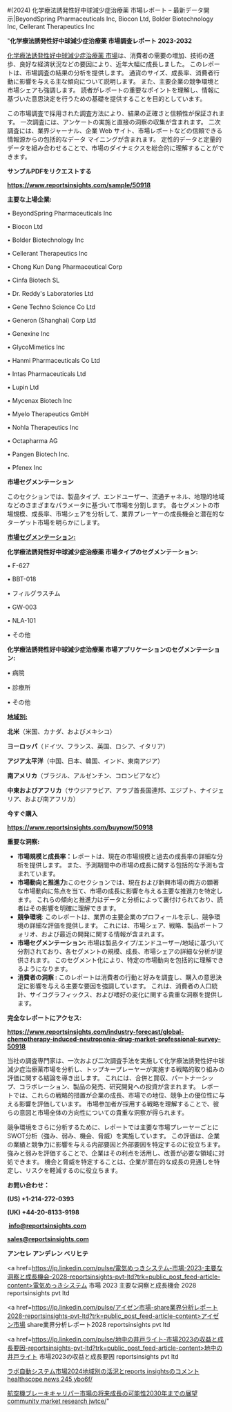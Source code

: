 #(2024) 化学療法誘発性好中球減少症治療薬 市場レポート – 最新データ開示|BeyondSpring Pharmaceuticals Inc, Biocon Ltd, Bolder Biotechnology Inc, Cellerant Therapeutics Inc

"<strong>化学療法誘発性好中球減少症治療薬 市場調査レポート 2023-2032</strong>

<a href=https://www.reportsinsights.com/sample/50918>化学療法誘発性好中球減少症治療薬 市場</a>は、消費者の需要の増加、技術の進歩、良好な経済状況などの要因により、近年大幅に成長しました。 このレポートは、市場調査の結果の分析を提供します。 通貨のサイズ、成長率、消費者行動に影響を与える主な傾向について説明します。 また、主要企業の競争環境と市場シェアも強調します。 読者がレポートの重要なポイントを理解し、情報に基づいた意思決定を行うための基礎を提供することを目的としています。

この市場調査で採用された調査方法により、結果の正確さと信頼性が保証されます。 一次調査には、アンケートの実施と直接の洞察の収集が含まれます。 二次調査には、業界ジャーナル、企業 Web サイト、市場レポートなどの信頼できる情報源からの包括的なデータ マイニングが含まれます。 定性的データと定量的データを組み合わせることで、市場のダイナミクスを総合的に理解することができます。

<strong><b>サンプルPDFをリクエストする</b></strong>

<a href=https://www.reportsinsights.com/sample/50918><strong><u>https://www.reportsinsights.com/sample/50918</u></strong></a>

<strong>主要な上場企業:</strong>

• BeyondSpring Pharmaceuticals Inc

• Biocon Ltd

• Bolder Biotechnology Inc

• Cellerant Therapeutics Inc

• Chong Kun Dang Pharmaceutical Corp

• Cinfa Biotech SL

• Dr. Reddy's Laboratories Ltd

• Gene Techno Science Co Ltd

• Generon (Shanghai) Corp Ltd

• Genexine Inc

• GlycoMimetics Inc

• Hanmi Pharmaceuticals Co Ltd

• Intas Pharmaceuticals Ltd

• Lupin Ltd

• Mycenax Biotech Inc

• Myelo Therapeutics GmbH

• Nohla Therapeutics Inc

• Octapharma AG

• Pangen Biotech Inc.

• Pfenex Inc

<strong>市場セグメンテーション</strong>

このセクションでは、製品タイプ、エンドユーザー、流通チャネル、地理的地域などのさまざまなパラメータに基づいて市場を分割します。 各セグメントの市場規模、成長率、市場シェアを分析して、業界プレーヤーの成長機会と潜在的なターゲット市場を明らかにします。

<strong><u>市場セグメンテーション</u></strong><strong><u>:</u></strong>

<strong>化学療法誘発性好中球減少症治療薬 市場タイプのセグメンテーション:</strong>

• F-627

• BBT-018

• フィルグラスチム

• GW-003

• NLA-101

• その他

<strong>化学療法誘発性好中球減少症治療薬 市場アプリケーションのセグメンテーション:</strong>

• 病院

• 診療所

• その他

<strong><u>地域別</u></strong><strong><u>:</u></strong>

<strong>北米</strong>（米国、カナダ、およびメキシコ）

<strong>ヨーロッパ</strong>（ドイツ、フランス、英国、ロシア、イタリア）

<strong>アジア太平洋</strong>（中国、日本、韓国、インド、東南アジア）

<strong>南アメリカ</strong>（ブラジル、アルゼンチン、コロンビアなど）

<strong>中東およびアフリカ</strong>（サウジアラビア、アラブ首長国連邦、エジプト、ナイジェリア、および南アフリカ）

<strong>今すぐ購入</strong>

<a href=https://www.reportsinsights.com/buynow/50918><strong><u>https://www.reportsinsights.com/buynow/50918</u></strong></a>

<strong>重要な洞察:</strong>
<ul>
  <li><strong>市場規模と成長率：</strong>レポートは、現在の市場規模と過去の成長率の詳細な分析を提供します。 また、予測期間中の市場の成長に関する包括的な予測も含まれています。</li>
  <li><strong>市場動向と推進力:</strong>このセクションでは、現在および新興市場の両方の顕著な市場動向に焦点を当て、市場の成長に影響を与える主要な推進力を特定します。 これらの傾向と推進力はデータと分析によって裏付けられており、読者はその影響を明確に理解できます。</li>
  <li><strong>競争環境</strong>: このレポートは、業界の主要企業のプロフィールを示し、競争環境の詳細な評価を提供します。 これには、市場シェア、戦略、製品ポートフォリオ、および最近の開発に関する情報が含まれます。</li>
  <li><strong>市場セグメンテーション: </strong>市場は製品タイプ/エンドユーザー/地域に基づいて分割されており、各セグメントの規模、成長、市場シェアの詳細な分析が提供されます。 このセグメント化により、特定の市場動向を包括的に理解できるようになります。</li>
  <li><strong>消費者の洞察 : </strong>このレポートは消費者の行動と好みを調査し、購入の意思決定に影響を与える主要な要因を強調しています。 これは、消費者の人口統計、サイコグラフィックス、および嗜好の変化に関する貴重な洞察を提供します。</li>
</ul>
<strong>完全なレポートにアクセス:</strong>

<a href=https://www.reportsinsights.com/industry-forecast/global-chemotherapy-induced-neutropenia-drug-market-professional-survey-50918><strong><u><b>https://www.reportsinsights.com/industry-forecast/global-chemotherapy-induced-neutropenia-drug-market-professional-survey-50918</b></u></strong></a>

当社の調査専門家は、一次および二次調査手法を実施して化学療法誘発性好中球減少症治療薬市場を分析し、トップキープレーヤーが実施する戦略的取り組みの評価に関する結論を導き出します。 これには、合併と買収、パートナーシップ、コラボレーション、製品の発売、研究開発への投資が含まれます。 レポートでは、これらの戦略的措置が企業の成長、市場での地位、競争上の優位性に与える影響を評価しています。 市場参加者が採用する戦略を理解することで、彼らの意図と市場全体の方向性についての貴重な洞察が得られます。

競争環境をさらに分析するために、レポートでは主要な市場プレーヤーごとにSWOT分析（強み、弱み、機会、脅威）を実施しています。 この評価は、企業の業績と競争力に影響を与える内部要因と外部要因を特定するのに役立ちます。 強みと弱みを評価することで、企業はその利点を活用し、改善が必要な領域に対処できます。 機会と脅威を特定することは、企業が潜在的な成長の見通しを特定し、リスクを軽減するのに役立ちます。

<strong>お問い合わせ：</strong>

<strong>(US) +1-214-272-0393</strong>

<strong>(UK) +44-20-8133-9198</strong>

<strong> </strong><a href=info@reportsinsights.com><strong><u>info@reportsinsights.com</u></strong></a>

<a href=sales@reportsinsights.com><strong><u>sales@reportsinsights.com</u></strong></a>

<strong>アンセレ アンデレン ベリヒテ</strong>

<a href=https://jp.linkedin.com/pulse/電気めっきシステム-市場-2023-主要な洞察と成長機会-2028-reportsinsights-pvt-ltd?trk=public_post_feed-article-content>電気めっきシステム 市場 2023 主要な洞察と成長機会 2028 reportsinsights pvt ltd</a>

<a href=https://jp.linkedin.com/pulse/アイゼン市場-share業界分析レポート2028-reportsinsights-pvt-ltd?trk=public_post_feed-article-content>アイゼン市場 share業界分析レポート2028 reportsinsights pvt ltd</a>

<a href=https://jp.linkedin.com/pulse/地中の井戸ライト-市場2023の収益と成長要因-reportsinsights-pvt-ltd?trk=public_post_feed-article-content>地中の井戸ライト 市場2023の収益と成長要因 reportsinsights pvt ltd</a>

<a href=https://www.linkedin.com/pulse/ラボ自動システム市場2024地域別の活況とreports-insightsのコメント-healthscope-news-245-ybo6f/>ラボ自動システム市場2024地域別の活況とreports insightsのコメント healthscope news 245 ybo6f/</a>

<a href=https://www.linkedin.com/pulse/航空機ブレーキキャリパー市場の将来成長の可能性2030年までの展望-community-market-research-jwtce/>航空機ブレーキキャリパー市場の将来成長の可能性2030年までの展望 community market research jwtce/</a>"
